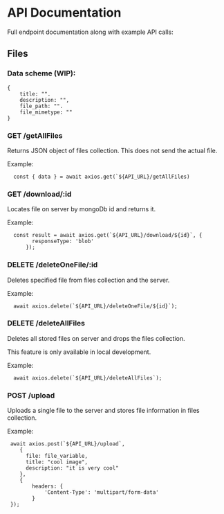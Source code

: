 # API Documentation
Full endpoint documentation along with example API calls:

## Files 

### Data scheme (WIP):
```
{
    title: "".
    description: "",
    file_path: "".
    file_mimetype: ""
}
```
### GET /getAllFiles
Returns JSON object of files collection.  This does not send the actual file. 

Example:
```
  const { data } = await axios.get(`${API_URL}/getAllFiles)
```
### GET /download/:id
Locates file on server by mongoDb id and returns it.

Example: 
```
  const result = await axios.get(`${API_URL}/download/${id}`, {
        responseType: 'blob'
      });
```
### DELETE /deleteOneFile/:id
Deletes specified file from files collection and the server.

Example: 
```
  await axios.delete(`${API_URL}/deleteOneFile/${id}`);
```
### DELETE /deleteAllFiles
Deletes all stored files on server and drops the files collection.

This feature is only available in local development.

Example: 
```
  await axios.delete(`${API_URL}/deleteAllFiles`);
```
### POST /upload
Uploads a single file to the server and stores file information in files collection.

Example:
```
 await axios.post(`${API_URL}/upload`, 
    {
      file: file_variable,
      title: "cool image",
      description: "it is very cool"
    }, 
    {
        headers: {
            'Content-Type': 'multipart/form-data'
        }
 });
```

